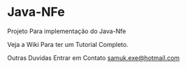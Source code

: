 # Java-NFe
Projeto Para implementação do Java-Nfe

Veja a Wiki Para ter um Tutorial Completo.

Outras Duvidas Entrar em Contato samuk.exe@hotmail.com
